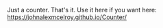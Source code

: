 Just a counter. That's it.
Use it here if you want here: https://johnalexmcelroy.github.io/Counter/
